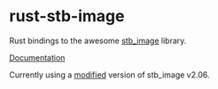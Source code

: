 rust-stb-image
==============

Rust bindings to the awesome [stb_image](https://github.com/nothings/stb) library.

[Documentation](https://docs.rs/stb_image/)

Currently using a [modified][GH102] version of stb_image v2.06.

[GH102]: https://github.com/servo/rust-stb-image/commit/2432751b8cf1dfc085b61cb1b07cf3d43d9eeb9a
